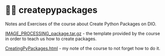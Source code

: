 # :woman_technologist: createpypackages

Notes and Exercises of the course about Create Python Packages on DIO.

[IMAGE_PROCESSING_package.tar.gz](https://github.com/natmurad/createpypackages/blob/main/IMAGE_PROCESSING_package.tar.gz) - the template provided by the course in order to teach us how to create packages.

[CreatingPyPackages.html](https://github.com/natmurad/createpypackages/blob/main/CreatingPyPackages.html) - my note of the course to not forget how to do it.

